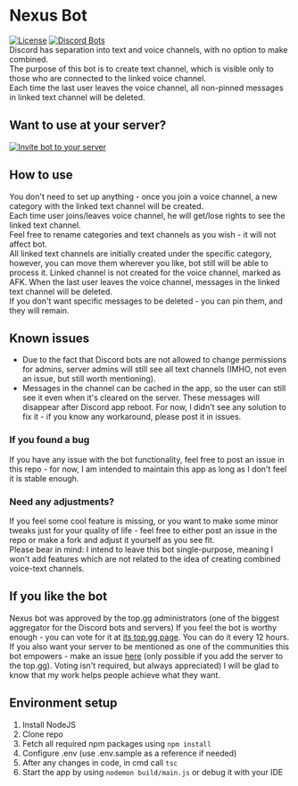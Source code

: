 # Nexus Bot
[![License](http://img.shields.io/:license-mit-blue.svg)](http://doge.mit-license.org)  [![Discord Bots](https://top.gg/api/widget/status/709876107213537351.svg?noavatar=true)](https://top.gg/bot/709876107213537351)  
Discord has separation into text and voice channels, with no option to make combined.  
The purpose of this bot is to create text channel, which is visible only to those who are connected to the linked voice channel.  
Each time the last user leaves the voice channel, all non-pinned messages in linked text channel will be deleted. 

## Want to use at your server?
[![Invite bot to your server](https://i.imgur.com/MgQZMpT.jpg)](https://discord.com/oauth2/authorize?client_id=709876107213537351&permissions=268510224&scope=bot)

## How to use
You don't need to set up anything - once you join a voice channel, a new category with the linked text channel will be created.  
Each time user joins/leaves voice channel, he will get/lose rights to see the linked text channel.  
Feel free to rename categories and text channels as you wish - it will not affect bot.  
All linked text channels are initially created under the specific category, however, you can move them wherever you like, bot still will be able to process it.
Linked channel is not created for the voice channel, marked as AFK.
When the last user leaves the voice channel, messages in the linked text channel will be deleted.  
If you don't want specific messages to be deleted - you can pin them, and they will remain.

## Known issues
- Due to the fact that Discord bots are not allowed to change permissions for admins, server admins will still see all text channels (IMHO, not even an issue, but still worth mentioning).  
- Messages in the channel can be cached in the app, so the user can still see it even when it's cleared on the server. These messages will disappear after Discord app reboot. For now, I didn't see any solution to fix it - if you know any workaround, please post it in issues.

### If you found a bug
If you have any issue with the bot functionality, feel free to post an issue in this repo - for now, I am intended to maintain this app as long as I don't feel it is stable enough.

### Need any adjustments?
If you feel some cool feature is missing, or you want to make some minor tweaks just for your quality of life - feel free to either post an issue in the repo or make a fork and adjust it yourself as you see fit.  
Please bear in mind: I intend to leave this bot single-purpose, meaning I won't add features which are not related to the idea of creating combined voice-text channels.

## If you like the bot
Nexus bot was approved by the top.gg administrators (one of the biggest aggregator for the Discord bots and servers)
If you feel the bot is worthy enough - you can vote for it at [its top.gg page](https://top.gg/bot/709876107213537351).
You can do it every 12 hours. If you also want your server to be mentioned as one of the communities this bot empowers - make an issue [here](https://github.com/andretkachenko/nexus-bot/issues/new/choose) (only possible if you add the server to the top.gg).
Voting isn't required, but always appreciated) I will be glad to know that my work helps people achieve what they want.

## Environment setup
1. Install NodeJS
2. Clone repo
3. Fetch all required npm packages using ```npm install```
4. Configure .env (use .env.sample as a reference if needed)
5. After any changes in code, in cmd call ```tsc```
6. Start the app by using ```nodemon build/main.js``` or debug it with your IDE
